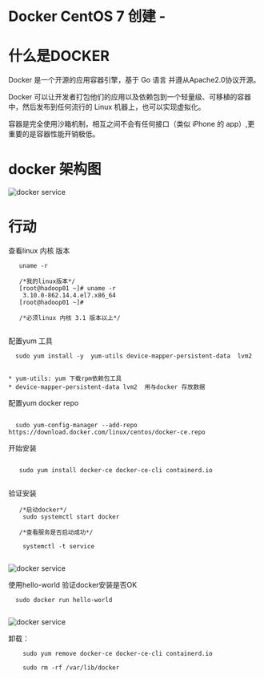 # Docker CentOS 7 创建 -

# 什么是DOCKER

Docker 是一个开源的应用容器引擎，基于 Go 语言 并遵从Apache2.0协议开源。

Docker 可以让开发者打包他们的应用以及依赖包到一个轻量级、可移植的容器中，然后发布到任何流行的 Linux 机器上，也可以实现虚拟化。

容器是完全使用沙箱机制，相互之间不会有任何接口（类似 iPhone 的 app）,更重要的是容器性能开销极低。

# docker 架构图

![docker service](http://fandong90.github.io/dist/static/img/dockerarch.png)

# 行动

查看linux 内核 版本

```
   uname -r
   
   /*我的linux版本*/
   [root@hadoop01 ~]# uname -r
    3.10.0-862.14.4.el7.x86_64
   [root@hadoop01 ~]# 
   
   /*必须linux 内核 3.1 版本以上*/
   
```

配置yum 工具

```
  sudo yum install -y  yum-utils device-mapper-persistent-data  lvm2
  
```
	* yum-utils: yum 下载rpm依赖包工具
	* device-mapper-persistent-data lvm2  用与docker 存放数据
	
配置yum docker repo
	
```

  sudo yum-config-manager --add-repo  https://download.docker.com/linux/centos/docker-ce.repo

```

开始安装

```

   sudo yum install docker-ce docker-ce-cli containerd.io
	
```

验证安装

```
   /*启动docker*/
	sudo systemctl start docker
	
   /*查看服务是否启动成功*/
	
	systemctl -t service
	
```

![docker service](http://fandong90.github.io/dist/static/img/dockerservice.png)

使用hello-world 验证docker安装是否OK

```
  sudo docker run hello-world
  
```

![docker service](http://fandong90.github.io/dist/static/img/dockervaildHello.png)


 卸载：
 
 ```
 	 sudo yum remove docker-ce docker-ce-cli containerd.io
 	 
 	 sudo rm -rf /var/lib/docker
 	 
 ```

	
	